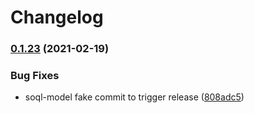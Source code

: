 # Changelog

### [0.1.23](https://www.github.com/forcedotcom/soql-tooling/compare/soql-model-v0.1.22...v0.1.23) (2021-02-19)


### Bug Fixes

* soql-model fake commit to trigger release ([808adc5](https://www.github.com/forcedotcom/soql-tooling/commit/808adc54d55080f1cd4d8e9d58e8da4c99b319b7))
